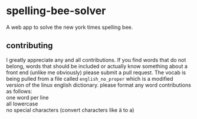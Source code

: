 # spelling-bee-solver
A web app to solve the new york times spelling bee.
## contributing
I greatly appreciate any and all contributions.  If you find words that do not belong, words that should be included or actually know something about a front end (unlike me obviously) please submit a pull request.  The vocab is being pulled from a file called `english_no_proper` which is a modified version of the linux english dictionary.  please format any word contributions as follows: \
one word per line \
all lowercase \
no special characters (convert characters like ä to a)
